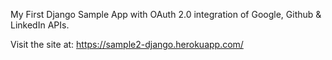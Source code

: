 My First Django Sample App with OAuth 2.0 integration of Google, Github & LinkedIn APIs.

Visit the site at: https://sample2-django.herokuapp.com/
